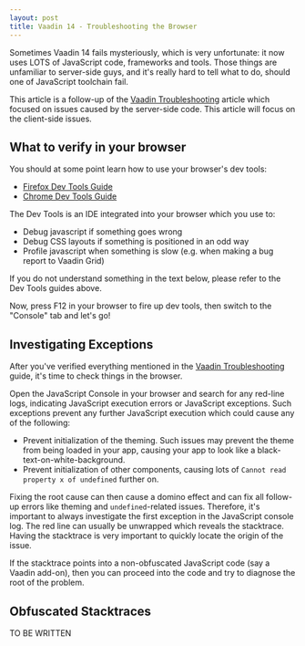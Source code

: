 ```yaml
---
layout: post
title: Vaadin 14 - Troubleshooting the Browser
---
```


Sometimes Vaadin 14 fails mysteriously, which is very unfortunate: it now uses
LOTS of JavaScript code, frameworks and tools. Those things are unfamiliar to server-side
guys, and it's really hard to tell what to do, should one of JavaScript toolchain fail.

This article is a follow-up of the [Vaadin Troubleshooting](../Vaadin-troubleshooting/) article
which focused on issues caused by the server-side code. This article will focus
on the client-side issues.

## What to verify in your browser

You should at some point learn how to use your browser's dev tools:

* [Firefox Dev Tools Guide](https://developer.mozilla.org/en-US/docs/Tools)
* [Chrome Dev Tools Guide](https://developers.google.com/web/tools/chrome-devtools)

The Dev Tools is an IDE integrated into your browser which you use to:

* Debug javascript if something goes wrong
* Debug CSS layouts if something is positioned in an odd way
* Profile javascript when something is slow (e.g. when making a bug report to Vaadin Grid)

If you do not understand something in the text below, please refer to the Dev Tools
guides above.

Now, press F12 in your browser to fire up dev tools, then switch to the "Console"
tab and let's go!

## Investigating Exceptions

After you've verified everything mentioned in the [Vaadin Troubleshooting](../Vaadin-troubleshooting/)
guide, it's time to check things in the browser.

Open the JavaScript Console in your browser and search for any
red-line logs, indicating JavaScript execution errors or JavaScript exceptions.
Such exceptions prevent any further JavaScript execution which could cause any
of the following:

* Prevent initialization of the theming. Such issues may prevent
  the theme from being loaded in your app, causing your app to look like a
  black-text-on-white-background.
* Prevent initialization of other components, causing lots of
  `Cannot read property x of undefined` further on.

Fixing the root cause can then cause a domino effect and can fix all follow-up errors
like theming and `undefined`-related issues. Therefore, it's important to always investigate the
first exception in the JavaScript console log. The red line can usually be unwrapped
which reveals the stacktrace. Having the stacktrace is very important to quickly locate the
origin of the issue.

If the stacktrace points into a non-obfuscated JavaScript code (say a Vaadin add-on), then you can
proceed into the code and try to diagnose the root of the problem.

## Obfuscated Stacktraces

TO BE WRITTEN
